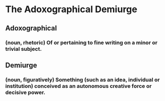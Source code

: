 # The Adoxographical Demiurge

## Adoxographical 
### (noun, rhetoric)  Of or pertaining to fine writing on a minor or trivial subject.

## Demiurge 
### (noun, figuratively) Something (such as an idea, individual or institution) conceived as an autonomous creative force or decisive power.
